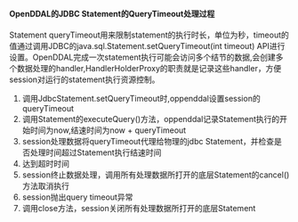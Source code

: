 #### OpenDDAL的JDBC Statement的QueryTimeout处理过程 
Statement queryTimeout用来限制statement的执行时长，单位为秒，timeout的值通过调用JDBC的java.sql.Statement.setQueryTimeout(int timeout) API进行设置。OpenDDAL完成一次statement执行可能会访问多个结节的数据,会创建多个数据处理的handler,HandlerHolderProxy的职责就是记录这些handler，方便session对运行的statement执行资源控制。

1. 调用JdbcStatement.setQueryTimeout时,oppenddal设置session的queryTimeout
2. 调用Statement的executeQuery()方法，oppenddal记录Statement执行的开始时间为now,结速时间为now + queryTimeout
3. session处理数据将queryTimeout代理给物理的jdbc Statement，并检查是否处理时间超过Statement执行结速时间
4. 达到超时时间 
5. session终止数据处理，调用所有处理数据所打开的底层Statement的cancel()方法取消执行
6. session抛出query timeout异常
7. 调用close方法，session关闭所有处理数据所打开的底层Statement
